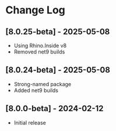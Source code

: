 # Change Log

## [8.0.25-beta] - 2025-05-08
- Using Rhino.Inside v8
- Removed net9 builds

## [8.0.24-beta] - 2025-05-08
- Strong-named package
- Added net9 builds

## [8.0.0-beta] - 2024-02-12
- Initial release
